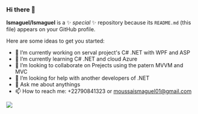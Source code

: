 ### Hi there 👋


**Ismaguel/Ismaguel** is a ✨ _special_ ✨ repository because its `README.md` (this file) appears on your GitHub profile.

Here are some ideas to get you started:

- 🔭 I’m currently working on serval project's C# .NET with WPF and ASP
- 🌱 I’m currently learning C# .NET and cloud Azure
- 👯 I’m looking to collaborate on Prejects using the patern MVVM and MVC
- 🤔 I’m looking for help with another developers of .NET
- 💬 Ask me about anythings
- 📫 How to reach me: +22790841323 or moussaismaguel01@gmail.com


![](https://github-readme-stats.vercel.app/api?username=Ismaguel&theme=tokyonight&hide_border=false&include_all_commits=true&count_private=true)
